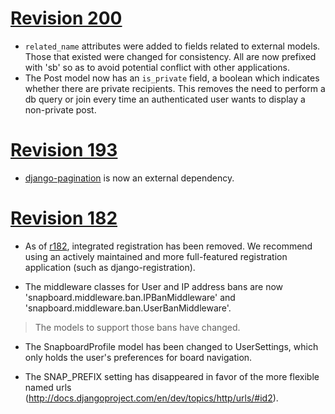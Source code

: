 # [Revision 200](https://code.google.com/p/snapboard/source/detail?r=200) #

  * `related_name` attributes were added to fields related to external models. Those that existed were changed for consistency. All are now prefixed with 'sb' so as to avoid potential conflict with other applications.
  * The Post model now has an `is_private` field, a boolean which indicates whether there are private recipients. This removes the need to perform a db query or join every time an authenticated user wants to display a non-private post.

# [Revision 193](https://code.google.com/p/snapboard/source/detail?r=193) #

  * [django-pagination](http://code.google.com/p/django-pagination/) is now an external dependency.

# [Revision 182](https://code.google.com/p/snapboard/source/detail?r=182) #

  * As of [r182](https://code.google.com/p/snapboard/source/detail?r=182), integrated registration has been removed.  We recommend using an actively maintained and more full-featured registration application (such as django-registration).

  * The middleware classes for User and IP address bans are now 'snapboard.middleware.ban.IPBanMiddleware' and 'snapboard.middleware.ban.UserBanMiddleware'.
> The models to support those bans have changed.

  * The SnapboardProfile model has been changed to UserSettings, which only holds the user's preferences for board navigation.

  * The SNAP\_PREFIX setting has disappeared in favor of the more flexible named urls (http://docs.djangoproject.com/en/dev/topics/http/urls/#id2).